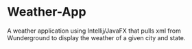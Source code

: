# Weather-App
A weather application using Intellij/JavaFX that pulls xml from Wunderground to display the weather of a given city and state.
